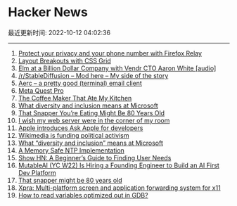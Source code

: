 # Hacker News

最近更新时间: 2022-10-12 04:02:36

--- 
1. [Protect your privacy and your phone number with Firefox Relay](https://blog.mozilla.org/en/privacy-security/hide-your-phone-number-with-firefox-relay/) 
2. [Layout Breakouts with CSS Grid](https://ryanmulligan.dev/blog/layout-breakouts/) 
3. [Elm at a Billion Dollar Company with Vendr CTO Aaron White [audio]](https://elm-radio.com/episode/elm-at-a-billion-dollar-company/) 
4. [/r/StableDiffusion – Mod here – My side of the story](https://old.reddit.com/r/StableDiffusion/comments/y19kdh/mod_here_my_side_of_the_story/) 
5. [Aerc – a pretty good (terminal) email client](https://aerc-mail.org/) 
6. [Meta Quest Pro](https://www.meta.com/quest/quest-pro/) 
7. [The Coffee Maker That Ate My Kitchen](https://www.wsj.com/articles/coffee-maker-ate-my-kitchen-11664898094) 
8. [What diversity and inclusion means at Microsoft](https://www.cspicenter.com/p/what-diversity-and-inclusion-means) 
9. [That Snapper You’re Eating Might Be 80 Years Old](https://nautil.us/that-snapper-youre-eating-might-be-80-years-old-241392/) 
10. [I wish my web server were in the corner of my room](https://interconnected.org/home/2022/10/10/servers) 
11. [Apple introduces Ask Apple for developers](https://www.apple.com/newsroom/2022/10/apple-introduces-ask-apple-for-developers/) 
12. [Wikimedia is funding political activism](https://twitter.com/echetus/status/1579776106034757633) 
13. [What “diversity and inclusion” means at Microsoft](https://www.cspicenter.com/p/what-diversity-and-inclusion-means) 
14. [A Memory Safe NTP Implementation](https://www.memorysafety.org/blog/memory-safe-ntp/) 
15. [Show HN: A Beginner’s Guide to Finding User Needs](https://news.ycombinator.com/item?id=33165747) 
16. [MutableAI (YC W22) Is Hiring a Founding Engineer to Build an AI First Dev Platform](https://www.ycombinator.com/companies/mutableai/jobs/qnjnCR3-founding-full-stack-software-engineer) 
17. [That snapper might be 80 years old](https://nautil.us/that-snapper-youre-eating-might-be-80-years-old-241392/) 
18. [Xpra: Multi-platform screen and application forwarding system for x11](https://xpra.org/) 
19. [How to read variables optimized out in GDB?](http://luajit.io:80/post/2022/gdb-black-magics/) 
